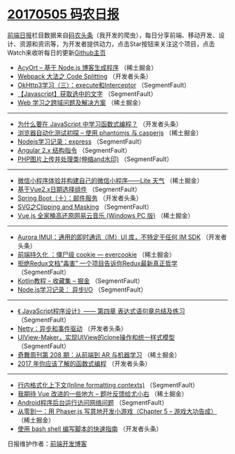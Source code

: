 # [20170505 码农日报](https://github.com/kujian/frontendDaily/blob/master/2017/05/05.md)

[前端日报](http://caibaojian.com/c/news)栏目数据来自[码农头条](http://hao.caibaojian.com/)（我开发的爬虫），每日分享前端、移动开发、设计、资源和资讯等，为开发者提供动力，点击Star按钮来关注这个项目，点击Watch来收听每日的更新[Github主页](https://github.com/kujian/frontendDaily)
* [AcyOrt &#8211; 基于 Node.js 博客生成程序](http://hao.caibaojian.com/37053.html) （稀土掘金）
* [Webpack 大法之 Code Splitting](http://hao.caibaojian.com/37102.html) （开发者头条）
* [OkHttp3学习（三）：execute和Interceptor](http://hao.caibaojian.com/37086.html) （SegmentFault）
* [【Javascript】获取选中的文字](http://hao.caibaojian.com/37076.html) （SegmentFault）
* [Web 学习之跨域问题及解决方案](http://hao.caibaojian.com/37052.html) （稀土掘金）

***
* [为什么要在 JavaScript 中学习函数式编程？](http://hao.caibaojian.com/37095.html) （开发者头条）
* [浏览器自动化测试初探 &#8211; 使用 phantomjs 与 casperjs](http://hao.caibaojian.com/37055.html) （稀土掘金）
* [Nodejs学习记录：express](http://hao.caibaojian.com/37080.html) （SegmentFault）
* [Angular 2.x 结构指令](http://hao.caibaojian.com/37081.html) （SegmentFault）
* [PHP图片上传并处理类(伸缩and水印)](http://hao.caibaojian.com/37085.html) （SegmentFault）

***
* [微信小程序体验并构建自己的微信小程序——Lite 天气](http://hao.caibaojian.com/37050.html) （稀土掘金）
* [基于Vue2.x日期选择组件](http://hao.caibaojian.com/37075.html) （SegmentFault）
* [Spring Boot（十）：邮件服务](http://hao.caibaojian.com/37104.html) （开发者头条）
* [SVG之Clipping and Masking](http://hao.caibaojian.com/37087.html) （SegmentFault）
* [Vue.js 全家桶高还原网易云音乐 (Windows PC 版)](http://hao.caibaojian.com/37054.html) （稀土掘金）

***
* [Aurora IMUI：通用的即时通讯（IM）UI 库，不特定于任何 IM SDK](http://hao.caibaojian.com/37096.html) （开发者头条）
* [前端持久化 ：僵尸级 cookie &#8212; evercookie](http://hao.caibaojian.com/37045.html) （稀土掘金）
* [拒绝Redux文档“毒害” 一个项目告诉你Redux最新真正哲学](http://hao.caibaojian.com/37072.html) （SegmentFault）
* [Kotlin教程 &#8211; 收藏集 &#8211; 掘金](http://hao.caibaojian.com/37083.html) （SegmentFault）
* [Node.js学习记录： 异步I/O](http://hao.caibaojian.com/37073.html) （SegmentFault）

***
* [《 JavaScript程序设计》—— 第四章 表达式语句章总结及练习](http://hao.caibaojian.com/37084.html) （SegmentFault）
* [Netty：异步和事件驱动](http://hao.caibaojian.com/37101.html) （开发者头条）
* [UIView-Maker，实现UIView的clone操作和统一样式模型](http://hao.caibaojian.com/37074.html) （SegmentFault）
* [奇舞周刊第 208 期：从前端到 AR 与机器学习](http://hao.caibaojian.com/37042.html) （稀土掘金）
* [2017 年你应该了解的函数式编程](http://hao.caibaojian.com/37094.html) （开发者头条）

***
* [行内格式化上下文(Inline formatting contexts)](http://hao.caibaojian.com/37078.html) （SegmentFault）
* [我期待 Vue 改进的一些地方 &#8211; 题叶反馈给尤小右](http://hao.caibaojian.com/37043.html) （稀土掘金）
* [Android程序后台运行访问网络问题](http://hao.caibaojian.com/37079.html) （SegmentFault）
* [从零到一：用 Phaser.js 写意地开发小游戏（Chapter 5 &#8211; 游戏大功告成）](http://hao.caibaojian.com/37036.html) （稀土掘金）
* [使用 bash shell 编写脚本的快速指南](http://hao.caibaojian.com/37099.html) （开发者头条）

日报维护作者：[前端开发博客](http://caibaojian.com/) 